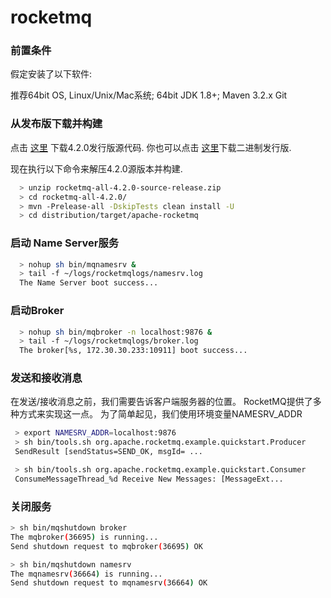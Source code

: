 # rocketmq

### 前置条件
假定安装了以下软件:

推荐64bit OS, Linux/Unix/Mac系统;
64bit JDK 1.8+;
Maven 3.2.x
Git


### 从发布版下载并构建
点击 [这里](https://www.apache.org/dyn/closer.cgi?path=rocketmq/4.2.0/rocketmq-all-4.2.0-source-release.zip) 下载4.2.0发行版源代码. 你也可以点击 [这里](http://rocketmq.apache.org/release_notes/release-notes-4.2.0/)下载二进制发行版.

现在执行以下命令来解压4.2.0源版本并构建.
~~~bash
  > unzip rocketmq-all-4.2.0-source-release.zip
  > cd rocketmq-all-4.2.0/
  > mvn -Prelease-all -DskipTests clean install -U
  > cd distribution/target/apache-rocketmq
~~~ 
### 启动 Name Server服务
~~~bash
  > nohup sh bin/mqnamesrv &
  > tail -f ~/logs/rocketmqlogs/namesrv.log
  The Name Server boot success...
~~~
### 启动Broker
~~~bash
  > nohup sh bin/mqbroker -n localhost:9876 &
  > tail -f ~/logs/rocketmqlogs/broker.log 
  The broker[%s, 172.30.30.233:10911] boot success...
~~~ 
###  发送和接收消息
在发送/接收消息之前，我们需要告诉客户端服务器的位置。 RocketMQ提供了多种方式来实现这一点。 为了简单起见，我们使用环境变量NAMESRV_ADDR
~~~bash
 > export NAMESRV_ADDR=localhost:9876
 > sh bin/tools.sh org.apache.rocketmq.example.quickstart.Producer
 SendResult [sendStatus=SEND_OK, msgId= ...

 > sh bin/tools.sh org.apache.rocketmq.example.quickstart.Consumer
 ConsumeMessageThread_%d Receive New Messages: [MessageExt...
 ~~~
### 关闭服务
~~~bash
> sh bin/mqshutdown broker
The mqbroker(36695) is running...
Send shutdown request to mqbroker(36695) OK

> sh bin/mqshutdown namesrv
The mqnamesrv(36664) is running...
Send shutdown request to mqnamesrv(36664) OK
~~~